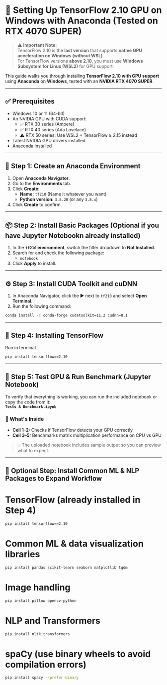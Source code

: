 # 🧠 Setting Up TensorFlow 2.10 GPU on Windows with Anaconda (Tested on RTX 4070 SUPER)

> ⚠️ **Important Note:**  
> TensorFlow 2.10 is the **last version** that supports **native GPU acceleration on Windows (without WSL)**.  
> For TensorFlow versions **above 2.10**, you must use **Windows Subsystem for Linux (WSL2)** for GPU support.

This guide walks you through installing **TensorFlow 2.10 with GPU support** using **Anaconda** on **Windows**, tested with an **NVIDIA RTX 4070 SUPER**.

---

## ✅ Prerequisites

- Windows 10 or 11 (64-bit)
- An NVIDIA GPU with CUDA support:
  - ✅ RTX 30 series (Ampere)
  - ✅ RTX 40 series (Ada Lovelace)
  - ⚠️ RTX 50 series: Use WSL2 + TensorFlow ≥ 2.15 instead
- Latest NVIDIA GPU drivers installed
- [Anaconda](https://www.anaconda.com/products/distribution) installed

---

## 🧪 Step 1: Create an Anaconda Environment

1. Open **Anaconda Navigator**.
2. Go to the **Environments** tab.
3. Click **Create**:
   - **Name:** `tf210` (Name it whatever you want)
   - **Python version:** `3.8.20` (or any `3.8.x`)
4. Click **Create** to confirm.

---

## 📦 Step 2: Install Basic Packages (Optional if you have Jupyter Notebookn already installed)

1. In the **`tf210` environment**, switch the filter dropdown to **Not Installed**.
2. Search for and check the following package:
   - `notebook`
3. Click **Apply** to install.

---

## ⚙️ Step 3: Install CUDA Toolkit and cuDNN

1. In Anaconda Navigator, click the ▶️ next to `tf210` and select **Open Terminal**.
2. Run the following command:

```bash
conda install -c conda-forge cudatoolkit=11.2 cudnn=8.1
```

---

## 🎯 Step 4: Installing TensorFlow

Run in terminal

```bash
pip install tensorflow==2.10
```

---

## 🧪 Step 5: Test GPU & Run Benchmark (Jupyter Notebook)

To verify that everything is working, you can run the included notebook or copy the code from it:  
**`Tests & Benchmark.ipynb`**

### 🧾 What's Inside

- **Cell 1–2:** Checks if TensorFlow detects your GPU correctly  
- **Cell 3–5:** Benchmarks matrix multiplication performance on CPU vs GPU

> 💡 The uploaded notebook includes sample output so you can preview what to expect.

---

## 🔌 Optional Step: Install Common ML & NLP Packages to Expand Workflow

# TensorFlow (already installed in Step 4)
```bash
pip install tensorflow==2.10
```

# Common ML & data visualization libraries
```bash
pip install pandas scikit-learn seaborn matplotlib tqdm
```

# Image handling
```bash
pip install pillow opencv-python
```

# NLP and Transformers
```bash
pip install nltk transformers
```

# spaCy (use binary wheels to avoid compilation errors)
```bash
pip install spacy --prefer-binary
```
